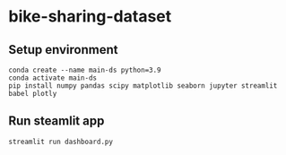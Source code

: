 # bike-sharing-dataset

## Setup environment
```
conda create --name main-ds python=3.9
conda activate main-ds
pip install numpy pandas scipy matplotlib seaborn jupyter streamlit babel plotly
```

## Run steamlit app
```
streamlit run dashboard.py
